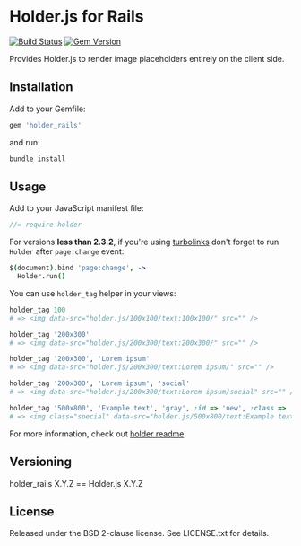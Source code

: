 # Holder.js for Rails

[![Build Status](https://travis-ci.org/NARKOZ/holder_rails.png)](https://travis-ci.org/NARKOZ/holder_rails)
[![Gem Version](https://fury-badge.herokuapp.com/rb/holder_rails.png)](http://badge.fury.io/rb/holder_rails)

Provides Holder.js to render image placeholders entirely on the client side.

## Installation

Add to your Gemfile:

```ruby
gem 'holder_rails'
```

and run:

```sh
bundle install
```

## Usage

Add to your JavaScript manifest file:

```js
//= require holder
```

For versions **less than 2.3.2**, if you're using [turbolinks](https://github.com/rails/turbolinks)
don't forget to run `Holder` after `page:change` event:

```coffee
$(document).bind 'page:change', ->
  Holder.run()
```

You can use `holder_tag` helper in your views:

```ruby
holder_tag 100
# => <img data-src="holder.js/100x100/text:100x100/" src="" />

holder_tag '200x300'
# => <img data-src="holder.js/200x300/text:200x300/" src="" />

holder_tag '200x300', 'Lorem ipsum'
# => <img data-src="holder.js/200x300/text:Lorem ipsum/" src="" />

holder_tag '200x300', 'Lorem ipsum', 'social'
# => <img data-src="holder.js/200x300/text:Lorem ipsum/social" src="" />

holder_tag '500x800', 'Example text', 'gray', :id => 'new', :class => 'special'
# => <img class="special" data-src="holder.js/500x800/text:Example text/gray" id="new" src="" />
```

For more information, check out [holder readme](https://github.com/imsky/holder#readme).

## Versioning

holder_rails X.Y.Z == Holder.js X.Y.Z

## License

Released under the BSD 2-clause license. See LICENSE.txt for details.
